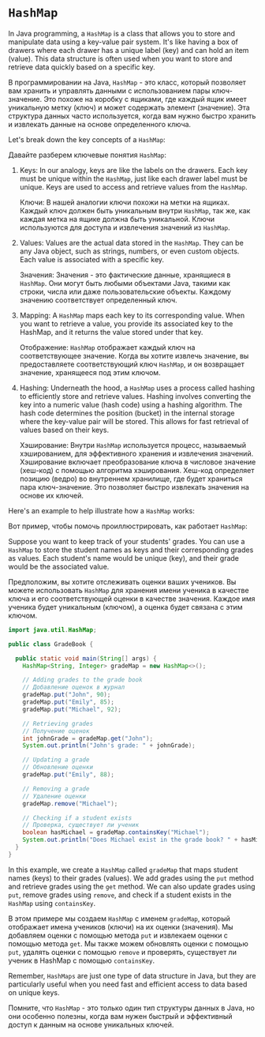# `HashMap`

In Java programming, a `HashMap` is a class that allows you to store and manipulate data using a key-value pair system. It's like having a box of drawers where each drawer has a unique label (key) and can hold an item (value). This data structure is often used when you want to store and retrieve data quickly based on a specific key.

В программировании на Java, `HashMap` - это класс, который позволяет вам хранить и управлять данными с использованием пары ключ-значение. Это похоже на коробку с ящиками, где каждый ящик имеет уникальную метку (ключ) и может содержать элемент (значение). Эта структура данных часто используется, когда вам нужно быстро хранить и извлекать данные на основе определенного ключа.

Let's break down the key concepts of a `HashMap`:

Давайте разберем ключевые понятия `HashMap`:

1. Keys: In our analogy, keys are like the labels on the drawers. Each key must be unique within the `HashMap`, just like each drawer label must be unique. Keys are used to access and retrieve values from the `HashMap`.

   Ключи: В нашей аналогии ключи похожи на метки на ящиках. Каждый ключ должен быть уникальным внутри `HashMap`, так же, как каждая метка на ящике должна быть уникальной. Ключи используются для доступа и извлечения значений из `HashMap`.

2. Values: Values are the actual data stored in the `HashMap`. They can be any Java object, such as strings, numbers, or even custom objects. Each value is associated with a specific key.

   Значения: Значения - это фактические данные, хранящиеся в `HashMap`. Они могут быть любыми объектами Java, такими как строки, числа или даже пользовательские объекты. Каждому значению соответствует определенный ключ.

3. Mapping: A `HashMap` maps each key to its corresponding value. When you want to retrieve a value, you provide its associated key to the HashMap, and it returns the value stored under that key.

   Отображение: `HashMap` отображает каждый ключ на соответствующее значение. Когда вы хотите извлечь значение, вы предоставляете соответствующий ключ `HashMap`, и он возвращает значение, хранящееся под этим ключом.

4. Hashing: Underneath the hood, a `HashMap` uses a process called hashing to efficiently store and retrieve values. Hashing involves converting the key into a numeric value (hash code) using a hashing algorithm. The hash code determines the position (bucket) in the internal storage where the key-value pair will be stored. This allows for fast retrieval of values based on their keys.

   Хэширование: Внутри `HashMap` используется процесс, называемый хэшированием, для эффективного хранения и извлечения значений. Хэширование включает преобразование ключа в числовое значение (хеш-код) с помощью алгоритма хэширования. Хеш-код определяет позицию (ведро) во внутреннем хранилище, где будет храниться пара ключ-значение. Это позволяет быстро извлекать значения на основе их ключей.

Here's an example to help illustrate how a `HashMap` works:

Вот пример, чтобы помочь проиллюстрировать, как работает `HashMap`:

Suppose you want to keep track of your students' grades. You can use a `HashMap` to store the student names as keys and their corresponding grades as values. Each student's name would be unique (key), and their grade would be the associated value.

Предположим, вы хотите отслеживать оценки ваших учеников. Вы можете использовать `HashMap` для хранения имени ученика в качестве ключа и его соответствующей оценки в качестве значения. Каждое имя ученика будет уникальным (ключом), а оценка будет связана с этим ключом.

```java
import java.util.HashMap;

public class GradeBook {

  public static void main(String[] args) {
    HashMap<String, Integer> gradeMap = new HashMap<>();

    // Adding grades to the grade book
    // Добавление оценок в журнал
    gradeMap.put("John", 90);
    gradeMap.put("Emily", 85);
    gradeMap.put("Michael", 92);

    // Retrieving grades
    // Получение оценок
    int johnGrade = gradeMap.get("John");
    System.out.println("John's grade: " + johnGrade);

    // Updating a grade
    // Обновление оценки
    gradeMap.put("Emily", 88);

    // Removing a grade
    // Удаление оценки
    gradeMap.remove("Michael");

    // Checking if a student exists
    // Проверка, существует ли ученик
    boolean hasMichael = gradeMap.containsKey("Michael");
    System.out.println("Does Michael exist in the grade book? " + hasMichael);
  }
}
```

In this example, we create a `HashMap` called `gradeMap` that maps student names (keys) to their grades (values). We add grades using the `put` method and retrieve grades using the `get` method. We can also update grades using `put`, remove grades using `remove`, and check if a student exists in the `HashMap` using `containsKey`.

В этом примере мы создаем `HashMap` с именем `gradeMap`, который отображает имена учеников (ключи) на их оценки (значения). Мы добавляем оценки с помощью метода `put` и извлекаем оценки с помощью метода `get`. Мы также можем обновлять оценки с помощью `put`, удалять оценки с помощью `remove` и проверять, существует ли ученик в HashMap с помощью `containsKey`.

Remember, `HashMaps` are just one type of data structure in Java, but they are particularly useful when you need fast and efficient access to data based on unique keys.

Помните, что `HashMap` - это только один тип структуры данных в Java, но они особенно полезны, когда вам нужен быстрый и эффективный доступ к данным на основе уникальных ключей.
